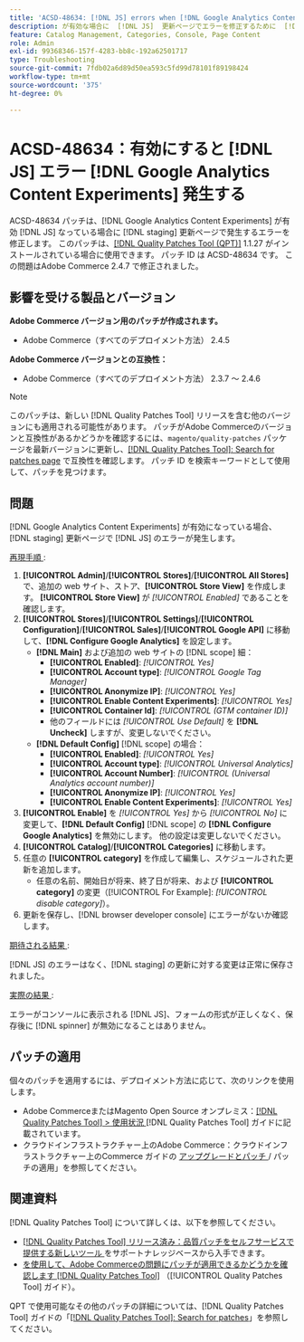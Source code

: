 ```yaml
---
title: 'ACSD-48634: [!DNL JS] errors when [!DNL Google Analytics Content Experiments] enabled'
description: が有効な場合に  [!DNL JS]  更新ページでエラーを修正するために  [!DNL staging] ACSD-48634 パッチ  [!DNL Google Analytics Content Experiments]  適用します。
feature: Catalog Management, Categories, Console, Page Content
role: Admin
exl-id: 99368346-157f-4283-bb8c-192a62501717
type: Troubleshooting
source-git-commit: 7fdb02a6d89d50ea593c5fd99d78101f89198424
workflow-type: tm+mt
source-wordcount: '375'
ht-degree: 0%

---
```


# ACSD-48634：有効にすると [!DNL JS] エラー [!DNL Google Analytics Content Experiments] 発生する

ACSD-48634 パッチは、[!DNL Google Analytics Content Experiments] が有効 [!DNL JS] なっている場合に [!DNL staging] 更新ページで発生するエラーを修正します。 このパッチは、[[!DNL Quality Patches Tool (QPT)]](https://experienceleague.adobe.com/ja/docs/commerce-operations/tools/quality-patches-tool/quality-patches-tool-to-self-serve-quality-patches) 1.1.27 がインストールされている場合に使用できます。 パッチ ID は ACSD-48634 です。 この問題はAdobe Commerce 2.4.7 で修正されました。

## 影響を受ける製品とバージョン

**Adobe Commerce バージョン用のパッチが作成されます。**

* Adobe Commerce（すべてのデプロイメント方法） 2.4.5

**Adobe Commerce バージョンとの互換性：**

* Adobe Commerce（すべてのデプロイメント方法） 2.3.7 ～ 2.4.6

>[!NOTE]
>
>このパッチは、新しい [!DNL Quality Patches Tool] リリースを含む他のバージョンにも適用される可能性があります。 パッチがAdobe Commerceのバージョンと互換性があるかどうかを確認するには、`magento/quality-patches` パッケージを最新バージョンに更新し、[[!DNL Quality Patches Tool]: Search for patches page](https://experienceleague.adobe.com/tools/commerce-quality-patches/index.html?lang=ja) で互換性を確認します。 パッチ ID を検索キーワードとして使用して、パッチを見つけます。

## 問題

[!DNL Google Analytics Content Experiments] が有効になっている場合、[!DNL staging] 更新ページで [!DNL JS] のエラーが発生します。

<u> 再現手順 </u>:

1. **[!UICONTROL Admin]**/**[!UICONTROL Stores]**/**[!UICONTROL All Stores]** で、追加の web サイト、ストア、**[!UICONTROL Store View]** を作成します。 **[!UICONTROL Store View]** が *[!UICONTROL Enabled]* であることを確認します。
1. **[!UICONTROL Stores]**/**[!UICONTROL Settings]**/**[!UICONTROL Configuration]**/**[!UICONTROL Sales]**/**[!UICONTROL Google API]** に移動して、**[!DNL Configure Google Analytics]** を設定します。
   * **[!DNL Main]** および追加の web サイトの [!DNL scope] 細：
      * **[!UICONTROL Enabled]**: *[!UICONTROL Yes]*
      * **[!UICONTROL Account type]**: *[!UICONTROL Google Tag Manager]*
      * **[!UICONTROL Anonymize IP]**: *[!UICONTROL Yes]*
      * **[!UICONTROL Enable Content Experiments]**: *[!UICONTROL Yes]*
      * **[!UICONTROL Container Id]**: *[!UICONTROL (GTM container ID)]*
      * 他のフィールドには *[!UICONTROL Use Default]* を **[!DNL Uncheck]** しますが、変更しないでください。
   * **[!DNL Default Config]** [!DNL scope] の場合：
      * **[!UICONTROL Enabled]**: *[!UICONTROL Yes]*
      * **[!UICONTROL Account type]**: *[!UICONTROL Universal Analytics]*
      * **[!UICONTROL Account Number]**: *[!UICONTROL (Universal Analytics account number)]*
      * **[!UICONTROL Anonymize IP]**: *[!UICONTROL Yes]*
      * **[!UICONTROL Enable Content Experiments]**: *[!UICONTROL Yes]*
1. **[!UICONTROL Enable]** を *[!UICONTROL Yes]* から *[!UICONTROL No]* に変更して、**[!DNL Default Config]** [!DNL scope] の **[!DNL Configure Google Analytics]** を無効にします。 他の設定は変更しないでください。
1. **[!UICONTROL Catalog]**/**[!UICONTROL Categories]** に移動します。
1. 任意の **[!UICONTROL category]** を作成して編集し、スケジュールされた更新を追加します。
   * 任意の名前、開始日が将来、終了日が将来、および **[!UICONTROL category]** の変更（[!UICONTROL For Example]: *[!UICONTROL disable category]*）。
1. 更新を保存し、[!DNL browser developer console] にエラーがないか確認します。

<u> 期待される結果 </u>:

[!DNL JS] のエラーはなく、[!DNL staging] の更新に対する変更は正常に保存されました。

<u> 実際の結果 </u>:

エラーがコンソールに表示される [!DNL JS]、フォームの形式が正しくなく、保存後に [!DNL spinner] が無効になることはありません。

## パッチの適用

個々のパッチを適用するには、デプロイメント方法に応じて、次のリンクを使用します。

* Adobe CommerceまたはMagento Open Source オンプレミス：[[!DNL Quality Patches Tool] > 使用状況 ](/help/tools/quality-patches-tool/usage.md) [!DNL Quality Patches Tool] ガイドに記載されています。
* クラウドインフラストラクチャー上のAdobe Commerce：クラウドインフラストラクチャー上のCommerce ガイドの [ アップグレードとパッチ ](https://experienceleague.adobe.com/docs/commerce-cloud-service/user-guide/develop/upgrade/apply-patches.html?lang=ja)/ パッチの適用」を参照してください。

## 関連資料

[!DNL Quality Patches Tool] について詳しくは、以下を参照してください。

* [[!DNL Quality Patches Tool]  リリース済み：品質パッチをセルフサービスで提供する新しいツール ](https://experienceleague.adobe.com/ja/docs/commerce-operations/tools/quality-patches-tool/quality-patches-tool-to-self-serve-quality-patches) をサポートナレッジベースから入手できます。
* [ を使用して、Adobe Commerceの問題にパッチが適用できるかどうかを確認します  [!DNL Quality Patches Tool]](/help/tools/quality-patches-tool/patches-available-in-qpt/check-patch-for-magento-issue-with-magento-quality-patches.md) （[!UICONTROL Quality Patches Tool] ガイド）。


QPT で使用可能なその他のパッチの詳細については、[!DNL Quality Patches Tool] ガイドの「[[!DNL Quality Patches Tool]: Search for patches](https://experienceleague.adobe.com/tools/commerce-quality-patches/index.html?lang=ja)」を参照してください。
